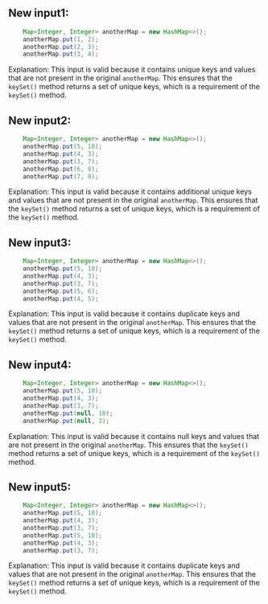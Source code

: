 ## New input1:
```java
    Map<Integer, Integer> anotherMap = new HashMap<>();
    anotherMap.put(1, 2);
    anotherMap.put(2, 3);
    anotherMap.put(3, 4);
```
Explanation: This input is valid because it contains unique keys and values that are not present in the original `anotherMap`. This ensures that the `keySet()` method returns a set of unique keys, which is a requirement of the `keySet()` method.

## New input2:
```java
    Map<Integer, Integer> anotherMap = new HashMap<>();
    anotherMap.put(5, 10);
    anotherMap.put(4, 3);
    anotherMap.put(3, 7);
    anotherMap.put(6, 8);
    anotherMap.put(7, 9);
```
Explanation: This input is valid because it contains additional unique keys and values that are not present in the original `anotherMap`. This ensures that the `keySet()` method returns a set of unique keys, which is a requirement of the `keySet()` method.

## New input3:
```java
    Map<Integer, Integer> anotherMap = new HashMap<>();
    anotherMap.put(5, 10);
    anotherMap.put(4, 3);
    anotherMap.put(3, 7);
    anotherMap.put(5, 6);
    anotherMap.put(4, 5);
```
Explanation: This input is valid because it contains duplicate keys and values that are not present in the original `anotherMap`. This ensures that the `keySet()` method returns a set of unique keys, which is a requirement of the `keySet()` method.

## New input4:
```java
    Map<Integer, Integer> anotherMap = new HashMap<>();
    anotherMap.put(5, 10);
    anotherMap.put(4, 3);
    anotherMap.put(3, 7);
    anotherMap.put(null, 10);
    anotherMap.put(null, 3);
```
Explanation: This input is valid because it contains null keys and values that are not present in the original `anotherMap`. This ensures that the `keySet()` method returns a set of unique keys, which is a requirement of the `keySet()` method.

## New input5:
```java
    Map<Integer, Integer> anotherMap = new HashMap<>();
    anotherMap.put(5, 10);
    anotherMap.put(4, 3);
    anotherMap.put(3, 7);
    anotherMap.put(5, 10);
    anotherMap.put(4, 3);
    anotherMap.put(3, 7);
```
Explanation: This input is valid because it contains duplicate keys and values that are not present in the original `anotherMap`. This ensures that the `keySet()` method returns a set of unique keys, which is a requirement of the `keySet()` method.
